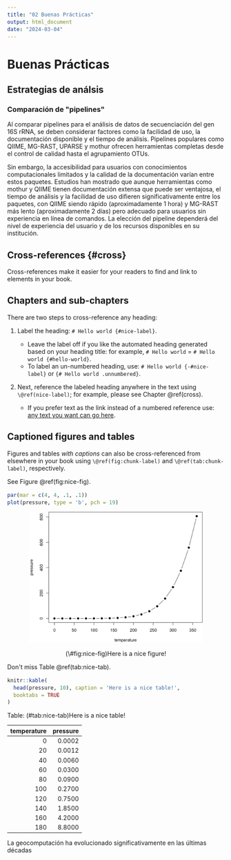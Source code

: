 ```yaml
---
title: "02 Buenas Prácticas"
output: html_document
date: "2024-03-04"
---
```




# Buenas Prácticas

## Estrategias de análsis

### Comparación de "pipelines"

Al comparar pipelines para el análisis de datos de secuenciación del gen 16S rRNA, se deben considerar factores como la facilidad de uso, la documentación disponible y el tiempo de análisis. Pipelines populares como QIIME, MG-RAST, UPARSE y mothur ofrecen herramientas completas desde el control de calidad hasta el agrupamiento OTUs.


Sin embargo, la accesibilidad para usuarios con conocimientos computacionales limitados y la calidad de la documentación varían entre estos paquetes. Estudios han mostrado que aunque herramientas como mothur y QIIME tienen documentación extensa que puede ser ventajosa, el tiempo de análisis y la facilidad de uso difieren significativamente entre los paquetes, con QIIME siendo rápido (aproximadamente 1 hora) y MG-RAST más lento (aproximadamente 2 días) pero adecuado para usuarios sin experiencia en línea de comandos. La elección del pipeline dependerá del nivel de experiencia del usuario y de los recursos disponibles en su institución.

## Cross-references {#cross}

Cross-references make it easier for your readers to find and link to elements in your book.

## Chapters and sub-chapters

There are two steps to cross-reference any heading:

1. Label the heading: `# Hello world {#nice-label}`. 
    - Leave the label off if you like the automated heading generated based on your heading title: for example, `# Hello world` = `# Hello world {#hello-world}`.
    - To label an un-numbered heading, use: `# Hello world {-#nice-label}` or `{# Hello world .unnumbered}`.

1. Next, reference the labeled heading anywhere in the text using `\@ref(nice-label)`; for example, please see Chapter \@ref(cross). 
    - If you prefer text as the link instead of a numbered reference use: [any text you want can go here](#cross).

## Captioned figures and tables

Figures and tables *with captions* can also be cross-referenced from elsewhere in your book using `\@ref(fig:chunk-label)` and `\@ref(tab:chunk-label)`, respectively.

See Figure \@ref(fig:nice-fig).


```r
par(mar = c(4, 4, .1, .1))
plot(pressure, type = 'b', pch = 19)
```

<div class="figure" style="text-align: center">
<img src="02-buenas-p_files/figure-html/nice-fig-1.png" alt="Plot with connected points showing that vapor pressure of mercury increases exponentially as temperature increases." width="80%" />
<p class="caption">(\#fig:nice-fig)Here is a nice figure!</p>
</div>

Don't miss Table \@ref(tab:nice-tab).


```r
knitr::kable(
  head(pressure, 10), caption = 'Here is a nice table!',
  booktabs = TRUE
)
```



Table: (\#tab:nice-tab)Here is a nice table!

| temperature| pressure|
|-----------:|--------:|
|           0|   0.0002|
|          20|   0.0012|
|          40|   0.0060|
|          60|   0.0300|
|          80|   0.0900|
|         100|   0.2700|
|         120|   0.7500|
|         140|   1.8500|
|         160|   4.2000|
|         180|   8.8000|

La geocomputación ha evolucionado significativamente en las últimas décadas 

